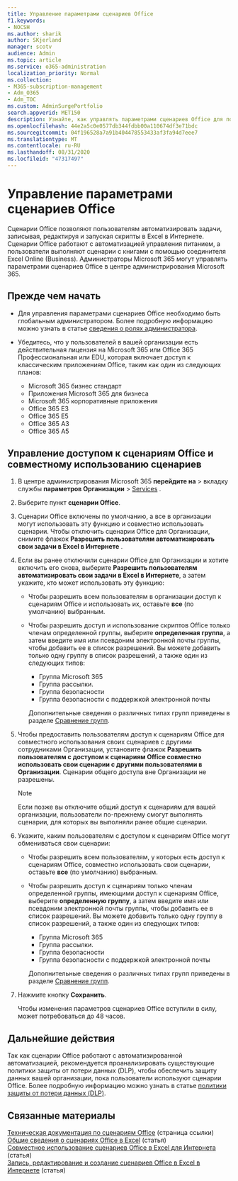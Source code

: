 ```yaml
---
title: Управление параметрами сценариев Office
f1.keywords:
- NOCSH
ms.author: sharik
author: SKjerland
manager: scotv
audience: Admin
ms.topic: article
ms.service: o365-administration
localization_priority: Normal
ms.collection:
- M365-subscription-management
- Adm_O365
- Adm_TOC
ms.custom: AdminSurgePortfolio
search.appverid: MET150
description: Узнайте, как управлять параметрами сценариев Office для пользователей в Организации.
ms.openlocfilehash: 44e2a5c0e0577db344fdbb00a110674df3e71bdc
ms.sourcegitcommit: 04f196528a7a91b404478553433af3fa94d7eee7
ms.translationtype: MT
ms.contentlocale: ru-RU
ms.lasthandoff: 08/31/2020
ms.locfileid: "47317497"
---
```

# <a name="manage-office-scripts-settings"></a>Управление параметрами сценариев Office

Сценарии Office позволяют пользователям автоматизировать задачи, записывая, редактируя и запуская скрипты в Excel в Интернете. Сценарии Office работают с автоматизацией управления питанием, а пользователи выполняют сценарии с книгами с помощью соединителя Excel Online (Business). Администраторы Microsoft 365 могут управлять параметрами сценариев Office в центре администрирования Microsoft 365.

## <a name="before-you-begin"></a>Прежде чем начать

- Для управления параметрами сценариев Office необходимо быть глобальным администратором. Более подробную информацию можно узнать в статье [сведения о ролях администратора](../add-users/about-admin-roles.md).

- Убедитесь, что у пользователей в вашей организации есть действительная лицензия на Microsoft 365 или Office 365 Профессиональная или EDU, которая включает доступ к классическим приложениям Office, таким как один из следующих планов:

    - Microsoft 365 бизнес стандарт
    - Приложения Microsoft 365 для бизнеса
    - Microsoft 365 корпоративные приложения
    - Office 365 E3
    - Office 365 E5
    - Office 365 A3
    - Office 365 A5

## <a name="manage-availability-of-office-scripts-and-sharing-of-scripts"></a>Управление доступом к сценариям Office и совместному использованию сценариев

1. В центре администрирования Microsoft 365 **перейдите на** \> вкладку службы **параметров Организации** \> <a href="https://go.microsoft.com/fwlink/p/?linkid=2053743" target="_blank">Services</a> .

2. Выберите пункт **сценарии Office**.

3. Сценарии Office включены по умолчанию, а все в организации могут использовать эту функцию и совместно использовать сценарии. Чтобы отключить сценарии Office для Организации, снимите флажок **Разрешить пользователям автоматизировать свои задачи в Excel в Интернете** .

4. Если вы ранее отключили сценарии Office для Организации и хотите включить его снова, выберите **Разрешить пользователям автоматизировать свои задачи в Excel в Интернете**, а затем укажите, кто может использовать эту функцию:

    - Чтобы разрешить всем пользователям в организации доступ к сценариям Office и использовать их, оставьте **все** (по умолчанию) выбранным. 

    - Чтобы разрешить доступ и использование скриптов Office только членам определенной группы, выберите **определенная группа**, а затем введите имя или псевдоним электронной почты группы, чтобы добавить ее в список разрешений. Вы можете добавить только одну группу в список разрешений, а также один из следующих типов:
        - Группа Microsoft 365
        - Группа рассылки.
        - Группа безопасности
        - Группа безопасности с поддержкой электронной почты
    
        Дополнительные сведения о различных типах групп приведены в разделе [Сравнение групп](../create-groups/compare-groups.md).

5. Чтобы предоставить пользователям доступ к сценариям Office для совместного использования своих сценариев с другими сотрудниками Организации, установите флажок **Разрешить пользователям с доступом к сценариям Office совместно использовать свои сценарии с другими пользователями в Организации**. Сценарии общего доступа вне Организации не разрешены.
 
    > [!NOTE]
    > Если позже вы отключите общий доступ к сценариям для вашей организации, пользователи по-прежнему смогут выполнять сценарии, для которых вы выполняли ранее общие сценарии.
 
6. Укажите, каким пользователям с доступом к сценариям Office могут обмениваться свои сценарии:
    
    - Чтобы разрешить всем пользователям, у которых есть доступ к сценариям Office, совместно использовать свои сценарии, оставьте **все** (по умолчанию) выбранным.

    - Чтобы разрешить доступ к сценариям только членам определенной группы, имеющими доступ к сценариям Office, выберите **определенную группу**, а затем введите имя или псевдоним электронной почты группы, чтобы добавить ее в список разрешений. Вы можете добавить только одну группу в список разрешений, а также один из следующих типов:
        - Группа Microsoft 365
        - Группа рассылки.
        - Группа безопасности
        - Группа безопасности с поддержкой электронной почты
    
        Дополнительные сведения о различных типах групп приведены в разделе [Сравнение групп](../create-groups/compare-groups.md).

7. Нажмите кнопку **Сохранить**.

    Чтобы изменения параметров сценариев Office вступили в силу, может потребоваться до 48 часов.

## <a name="next-steps"></a>Дальнейшие действия

Так как сценарии Office работают с автоматизированной автоматизацией, рекомендуется проанализировать существующие политики защиты от потери данных (DLP), чтобы обеспечить защиту данных вашей организации, пока пользователи используют сценарии Office. Более подробную информацию можно узнать в статье [политики защиты от потери данных (DLP)](/power-automate/prevent-data-loss).

## <a name="related-content"></a>Связанные материалы

[Техническая документация по сценариям Office](/office/dev/scripts/) (страница ссылки) \
[Общие сведения о сценариях Office в Excel](https://support.microsoft.com/office/9fbe283d-adb8-4f13-a75b-a81c6baf163a) (статья) \
[Совместное использование сценариев Office в Excel для Интернета](https://support.microsoft.com/office/226eddbc-3a44-4540-acfe-fccda3d1122b) (статья) \
[Запись, редактирование и создание сценариев Office в Excel в Интернете](/office/dev/scripts/tutorials/excel-tutorial) (статья)